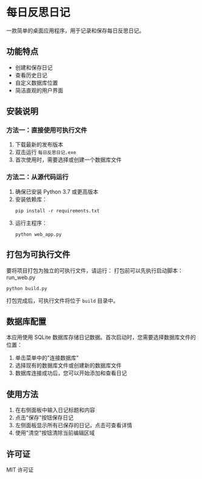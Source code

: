 # 每日反思日记

一款简单的桌面应用程序，用于记录和保存每日反思日记。

## 功能特点

- 创建和保存日记
- 查看历史日记
- 自定义数据库位置
- 简洁直观的用户界面

## 安装说明

### 方法一：直接使用可执行文件

1. 下载最新的发布版本
2. 双击运行 `每日反思日记.exe`
3. 首次使用时，需要选择或创建一个数据库文件

### 方法二：从源代码运行

1. 确保已安装 Python 3.7 或更高版本
2. 安装依赖库：
   ```
   pip install -r requirements.txt
   ```
3. 运行主程序：
   ```
   python web_app.py
   ```

## 打包为可执行文件

要将项目打包为独立的可执行文件，请运行：
打包前可以先执行启动脚本：run_web.py
```
python build.py
```

打包完成后，可执行文件将位于 `build` 目录中。

## 数据库配置

本应用使用 SQLite 数据库存储日记数据。首次启动时，您需要选择数据库文件的位置：

1. 单击菜单中的"连接数据库"
2. 选择现有的数据库文件或创建新的数据库文件
3. 数据库连接成功后，您可以开始添加和查看日记

## 使用方法

1. 在右侧面板中输入日记标题和内容
2. 点击"保存"按钮保存日记
3. 左侧面板显示所有已保存的日记，点击可查看详情
4. 使用"清空"按钮清除当前编辑区域

## 许可证

MIT 许可证
